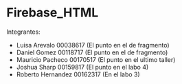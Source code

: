 # Firebase_HTML

Integrantes:
- Luisa Arevalo  00038617 (El punto en el de fragmento)
- Daniel Gomez 00118717 (El punto en el de fragmento)
- Mauricio Pacheco 00170517 (El punto en el ultimo taller)
- Joshua Sharp 00159817 (El punto en el labo 4)
- Roberto Hernandez 00162317 (En el labo 3)
